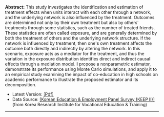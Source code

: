 **Abstract:** This study investigates the identification and estimation of treatment effects when units interact with each other through a network, and the underlying network is also influenced by the treatment. Outcomes are determined not only by their own treatment but also by others' treatments through some statistics, such as the number of treated friends. These statistics are often called exposure, and are generally determined by both the treatment of others and the underlying network structure. If the network is influenced by treatment, then one's own treatment affects the outcome both directly and indirectly by altering the network. In this scenario, exposure acts as a mediator for the treatment, and thus the variation in the exposure distribution identifies direct and indirect causal effects through a mediation model. I propose a nonparametric estimator, demonstrate its performance using Monte Carlo simulations, and apply it to an empirical study examining the impact of co-education in high schools on academic performance to illustrate the proposed estimator and its decomposition.

* Latest Version: [[Pdf]](/assets/docs/2YP.pdf)
* Data Source: [[Korean Education & Employment Panel Survey (KEEP II)]](https://www.krivet.re.kr/eng/eu/eg/euCAADs.jsp) (from Korea Research Institute for Vocational Education & Training)

---